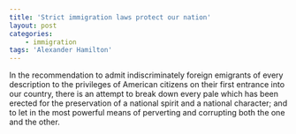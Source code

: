 ```yaml
---
title: 'Strict immigration laws protect our nation'
layout: post
categories:
    - immigration
tags: 'Alexander Hamilton'
---
```


In the recommendation to admit indiscriminately foreign emigrants of every description to the privileges of American citizens on their first entrance into our country, there is an attempt to break down every pale which has been erected for the preservation of a national spirit and a national character; and to let in the most powerful means of perverting and corrupting both the one and the other.